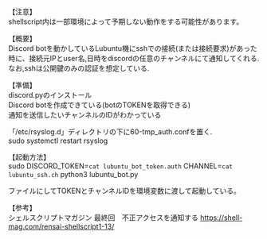 【注意】  
shellscript内は一部環境によって予期しない動作をする可能性があります。

【概要】  
Discord botを動かしているLubuntu機にsshでの接続(または接続要求)があった時に、接続元IPとuser名,日時をdiscordの任意のチャンネルにて通知してくれる.
なお,sshは公開鍵のみの認証を想定している.

【準備】  
discord.pyのインストール  
Discord botを作成できている(botのTOKENを取得できる)  
通知を送信したいチャンネルのIDがわかっている  

「/etc/rsyslog.d」ディレクトリの下に60-tmp_auth.confを置く.  
sudo systemctl restart rsyslog

【起動方法】  
sudo DISCORD_TOKEN=`cat lubuntu_bot_token.auth` CHANNEL=`cat lubuntu_ssh.ch` python3 lubuntu_bot.py

ファイルにしてTOKENとチャンネルIDを環境変数に渡して起動している。


【参考】  
シェルスクリプトマガジン 最終回　不正アクセスを通知する
https://shell-mag.com/rensai-shellscript1-13/

